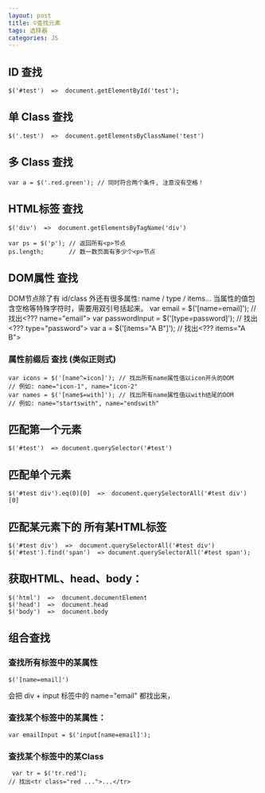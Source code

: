 ```yaml
---
layout: post
title: ©️查找元素
tags: 选择器
categories: JS
---
```




## ID 查找
	$('#test')  =>  document.getElementById('test');




## 单 Class 查找
	$('.test')  =>  document.getElementsByClassName('test')
## 多 Class 查找
	var a = $('.red.green'); // 同时符合两个条件, 注意没有空格！


## HTML标签 查找
	$('div')  =>  document.getElementsByTagName('div')
	
	var ps = $('p'); // 返回所有<p>节点
	ps.length;       // 数一数页面有多少个<p>节点


## DOM属性 查找
DOM节点除了有 id/class 外还有很多属性: name / type / items...
当属性的值包含空格等特殊字符时，需要用双引号括起来。
	var email = $('[name=email]');            // 找出<??? name="email">
	var passwordInput = $('[type=password]'); // 找出<??? type="password">
	var a = $('[items="A B"]');               // 找出<??? items="A B">
### 属性前缀后 查找 (类似正则式)
	var icons = $('[name^=icon]'); // 找出所有name属性值以icon开头的DOM
	// 例如: name="icon-1", name="icon-2"
	var names = $('[name$=with]'); // 找出所有name属性值以with结尾的DOM
	// 例如: name="startswith", name="endswith"







## 匹配第一个元素
	$('#test')  => document.querySelector('#test')

## 匹配单个元素
	$('#test div').eq(0)[0]  =>  document.querySelectorAll('#test div')[0] 




## 匹配某元素下的 所有某HTML标签
	$('#test div')  =>  document.querySelectorAll('#test div')
	$('#test').find('span')  => document.querySelectorAll('#test span');




## 获取HTML、head、body：
	$('html')  =>  document.documentElement
	$('head')  =>  document.head
	$('body')  =>  document.body







































## 组合查找

### 查找所有标签中的某属性
	$('[name=email]')
会把 div + input 标签中的  name="email" 都找出来，
### 查找某个标签中的某属性：
	var emailInput = $('input[name=email]');
### 查找某个标签中的某Class
	 var tr = $('tr.red'); 
	// 找出<tr class="red ...">...</tr>



















































